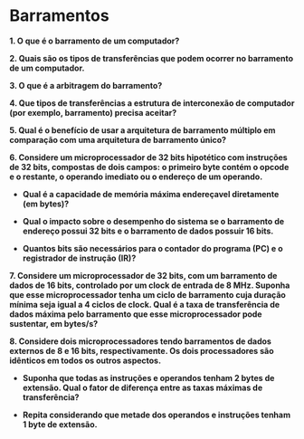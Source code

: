 # Barramentos

**1. O que é o barramento de um computador?**

**2. Quais são os tipos de transferências que podem ocorrer no barramento de um computador.**

**3. O que é a arbitragem do barramento?**

**4. Que tipos de transferências a estrutura de interconexão de computador (por exemplo, barramento) precisa aceitar?**

**5. Qual é o benefício de usar a arquitetura de barramento múltiplo em comparação com uma arquitetura de barramento único?**

**6. Considere um microprocessador de 32 bits hipotético com instruções de 32 bits, compostas de dois campos: o primeiro byte contém o opcode e o restante, o operando imediato ou o endereço de um operando.**

* **Qual é a capacidade de memória máxima endereçavel diretamente (em bytes)?**

* **Qual o impacto sobre o desempenho do sistema se o barramento de endereço possui 32 bits e o barramento de dados possuir 16 bits.**

* **Quantos bits são necessários para o contador do programa (PC) e o registrador de instrução (IR)?**

**7. Considere um microprocessador de 32 bits, com um barramento de dados de 16 bits, controlado por um clock de entrada de 8 MHz. Suponha que esse microprocessador tenha um ciclo de barramento cuja duração mínima seja igual a 4 ciclos de clock. Qual é a taxa de transferência de dados máxima pelo barramento que esse microprocessador pode sustentar, em bytes/s?** 

**8. Considere dois microprocessadores tendo barramentos de dados externos de 8 e 16 bits, respectivamente. Os dois processadores são idênticos em todos os outros aspectos.**

* **Suponha que todas as instruções e operandos tenham 2 bytes de extensão. Qual o fator de diferença entre as taxas máximas de transferência?**

* **Repita considerando que metade dos operandos e instruções tenham 1 byte de extensão.**